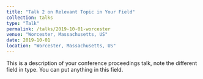 ```yaml
---
title: "Talk 2 on Relevant Topic in Your Field"
collection: talks
type: "Talk"
permalink: /talks/2019-10-01-worcester
venue: "Worcester, Massachusetts, US"
date: 2019-10-01
location: "Worcester, Massachusetts, US"
---
```


This is a description of your conference proceedings talk, note the different field in type. You can put anything in this field.
